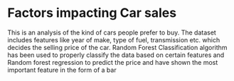 # Factors impacting Car sales


This is an analysis of the kind of cars people prefer to buy. The dataset includes features like year of make, type of fuel, transmission etc. which decides the
selling price of the car. Random Forest Classification algorithm has been used to properly classify the data based on certain features and Random forest regression to predict the price and have shown the most important feature in the form of a bar

